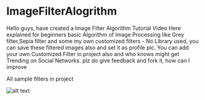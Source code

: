 # ImageFilterAlogrithm

Hello guys,
have created a 
Image Filter Algorithm Tutorial Video
Here explained for beginners basic Algorithm of Image Processing like Grey filter,Sepia filter 
and some my own customized filters - No Library used, you can save these filtered images also and set it as profile pic.
You can add your own Customized Filter in project also and who knows might get Trending on Social Networks.
plz do give feedback and fork it, how can I improve

All sample filters in project

![alt text](https://github.com/theshivamlko/ImageFilterAlogrithm/blob/master/sample.png)


